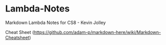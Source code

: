 # Lambda-Notes

Markdown Lambda Notes for CS8 - Kevin Jolley

Cheat Sheet (https://github.com/adam-p/markdown-here/wiki/Markdown-Cheatsheet)

